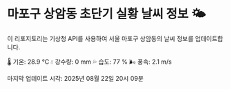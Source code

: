 
# 마포구 상암동 초단기 실황 날씨 정보 🌤️

이 리포지토리는 기상청 API를 사용하여 서울 마포구 상암동의 날씨 정보를 업데이트합니다. 

🌡️ 기온: 28.9 ℃
💧 강수량: 0 mm
💦 습도: 77 %
🌬️ 풍속: 2.1 m/s

마지막 업데이트 시각: 2025년 08월 22일 20시 09분    
